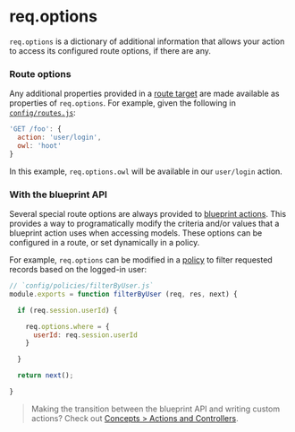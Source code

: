 # req.options

`req.options` is a dictionary of additional information that allows your action to access its configured route options, if there are any.

### Route options

Any additional properties provided in a [route target](http://sailsjs.com/docs/concepts/routes/custom-routes#?route-target) are made available as properties of `req.options`.  For example, given the following in [`config/routes.js`](http://sailsjs.com/anatomy/config/routes-js):

```js
'GET /foo': {
  action: 'user/login',
  owl: 'hoot'
}
```

In this example, `req.options.owl` will be available in our `user/login` action.


### With the blueprint API

Several special route options are always provided to [blueprint actions](http://sailsjs.com/docs/reference/blueprint-api).  This provides a way to programatically modify the criteria and/or values that a blueprint action uses when accessing models.  These options can be configured in a route, or set dynamically in a policy.

For example, `req.options` can be modified in a [policy](http://sailsjs.com/docs/concepts/policies) to filter requested records based on the logged-in user:

```javascript
// `config/policies/filterByUser.js`
module.exports = function filterByUser (req, res, next) {

  if (req.session.userId) {

    req.options.where = {
      userId: req.session.userId
    }

  }

  return next();

}
```

> Making the transition between the blueprint API and writing custom actions?  Check out [Concepts > Actions and Controllers](http://sailsjs.com/docs/concepts/controllers).


<docmeta name="displayName" value="req.options">
<docmeta name="pageType" value="property">
